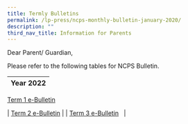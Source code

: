 ```yaml
---
title: Termly Bulletins
permalink: /lp-press/ncps-monthly-bulletin-january-2020/
description: ""
third_nav_title: Information for Parents
---
```

Dear Parent/ Guardian,

Please refer to the following tables for NCPS Bulletin.


| **Year 2022** | 
| -------- | 
[Term 1 e-Bulletin](/files/Termly%20Bulletin/2022-Term-1-e-Bulletin.pdf)


| [Term 2 e-Bulletin](/files/2022-Term-2-e-Bulletin.pdf)   |
| [Term 3 e-Bulletin](/files/2022-Term-3-e-Bulletin.pdf)   |